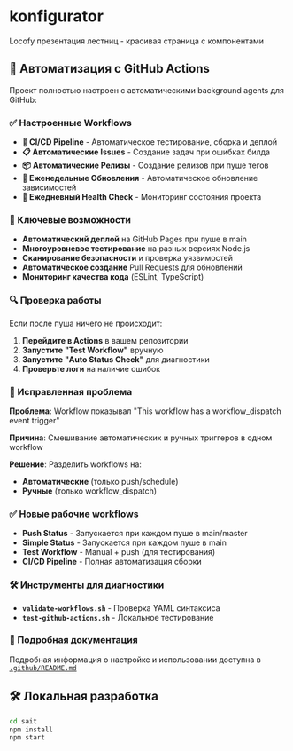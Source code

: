 # konfigurator

Locofy презентация лестниц - красивая страница с компонентами

## 🚀 Автоматизация с GitHub Actions

Проект полностью настроен с автоматическими background agents для GitHub:

### ✅ Настроенные Workflows

- **🔄 CI/CD Pipeline** - Автоматическое тестирование, сборка и деплой
- **📋 Автоматические Issues** - Создание задач при ошибках билда
- **📦 Автоматические Релизы** - Создание релизов при пуше тегов
- **🔄 Еженедельные Обновления** - Автоматическое обновление зависимостей
- **🏥 Ежедневный Health Check** - Мониторинг состояния проекта

### 🎯 Ключевые возможности

- **Автоматический деплой** на GitHub Pages при пуше в main
- **Многоуровневое тестирование** на разных версиях Node.js
- **Сканирование безопасности** и проверка уязвимостей
- **Автоматическое создание** Pull Requests для обновлений
- **Мониторинг качества кода** (ESLint, TypeScript)

### 🔍 Проверка работы

Если после пуша ничего не происходит:

1. **Перейдите в Actions** в вашем репозитории
2. **Запустите "Test Workflow"** вручную
3. **Запустите "Auto Status Check"** для диагностики
4. **Проверьте логи** на наличие ошибок

### 🐛 Исправленная проблема

**Проблема**: Workflow показывал "This workflow has a workflow_dispatch event trigger"

**Причина**: Смешивание автоматических и ручных триггеров в одном workflow

**Решение**: Разделить workflows на:
- **Автоматические** (только push/schedule)
- **Ручные** (только workflow_dispatch)

### ✅ Новые рабочие workflows

- **Push Status** - Запускается при каждом пуше в main/master
- **Simple Status** - Запускается при каждом пуше в main
- **Test Workflow** - Manual + push (для тестирования)
- **CI/CD Pipeline** - Полная автоматизация сборки

### 🛠 Инструменты для диагностики

- **`validate-workflows.sh`** - Проверка YAML синтаксиса
- **`test-github-actions.sh`** - Локальное тестирование

### 📖 Подробная документация

Подробная информация о настройке и использовании доступна в [`.github/README.md`](.github/README.md)

## 🛠 Локальная разработка

```bash
cd sait
npm install
npm start
```

